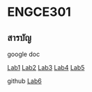 # ENGCE301

## สารบัญ

google doc

[Lab1](https://docs.google.com/document/d/1gkLnfeXekr0ZbUlyWLZ_KKrZ7Zg4TYVnIq0Cu0AMVFI/edit?usp=sharing)
[Lab2](https://docs.google.com/document/d/1xbuz5fZ1Q1a8qjX-5fiUE-SxdFUQSpqMbOMco7cjxMg/edit?usp=sharing)
[Lab3](https://docs.google.com/document/d/1BECOrJYk7-P4bsDnCfCM6NSYkaZ9hjTBBCpqFPqxfZ0/edit?usp=sharing)
[Lab4](https://docs.google.com/document/d/1-KTJMwBnFGMG3UyG0PQ1DEXzFv7aZDPxHewgYgsv-ao/edit?usp=sharing)
[Lab5](https://docs.google.com/document/d/1yarUOj99CABfb8CcBRoHnIKXzrNJpo29PvRHUGMi4Jw/edit?usp=drive_link)

github
[Lab6](https://github.com/Sudanchai/engce301-lab6-deploy.git)
